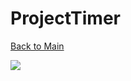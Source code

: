 # ProjectTimer  
[Back to Main](https://michelvilleneuve.github.io/)  

<img src = "ProjectTimer.jpg" />
